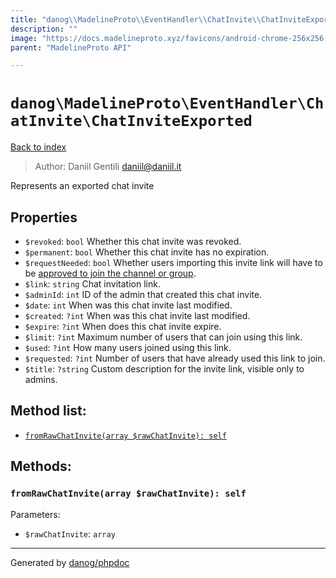 ```yaml
---
title: "danog\\MadelineProto\\EventHandler\\ChatInvite\\ChatInviteExported: Represents an exported chat invite"
description: ""
image: "https://docs.madelineproto.xyz/favicons/android-chrome-256x256.png"
parent: "MadelineProto API"

---
```

# `danog\MadelineProto\EventHandler\ChatInvite\ChatInviteExported`
[Back to index](../../../../index.html)

> Author: Daniil Gentili <daniil@daniil.it>  
  

Represents an exported chat invite  



## Properties
* `$revoked`: `bool` Whether this chat invite was revoked.
* `$permanent`: `bool` Whether this chat invite has no expiration.
* `$requestNeeded`: `bool` Whether users importing this invite link will have to be [approved to join the channel or group](https://core.telegram.org/api/invites#join-requests).
* `$link`: `string` Chat invitation link.
* `$adminId`: `int` ID of the admin that created this chat invite.
* `$date`: `int` When was this chat invite last modified.
* `$created`: `?int` When was this chat invite last modified.
* `$expire`: `?int` When does this chat invite expire.
* `$limit`: `?int` Maximum number of users that can join using this link.
* `$used`: `?int` How many users joined using this link.
* `$requested`: `?int` Number of users that have already used this link to join.
* `$title`: `?string` Custom description for the invite link, visible only to admins.

## Method list:
* [`fromRawChatInvite(array $rawChatInvite): self`](#fromrawchatinvite-array-rawchatinvite-self)

## Methods:
### `fromRawChatInvite(array $rawChatInvite): self`




Parameters:

* `$rawChatInvite`: `array`   



---
Generated by [danog/phpdoc](https://phpdoc.daniil.it)
